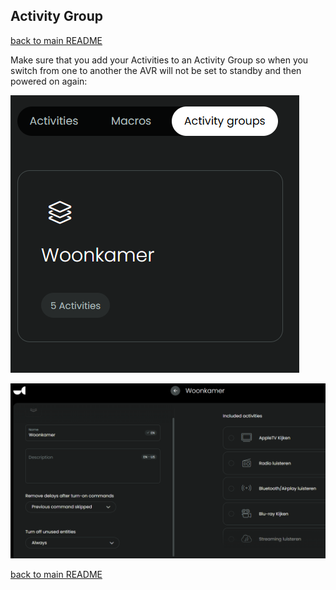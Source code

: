 ## Activity Group

[back to main README](../README.md#example-activities)

Make sure that you add your Activities to an Activity Group so when you switch from one to another the AVR will not be set to standby and then powered on again:

![](../screenshots/activitygroup-1.png)

![](../screenshots/activitygroup-2.png)

[back to main README](../README.md#example-activities)